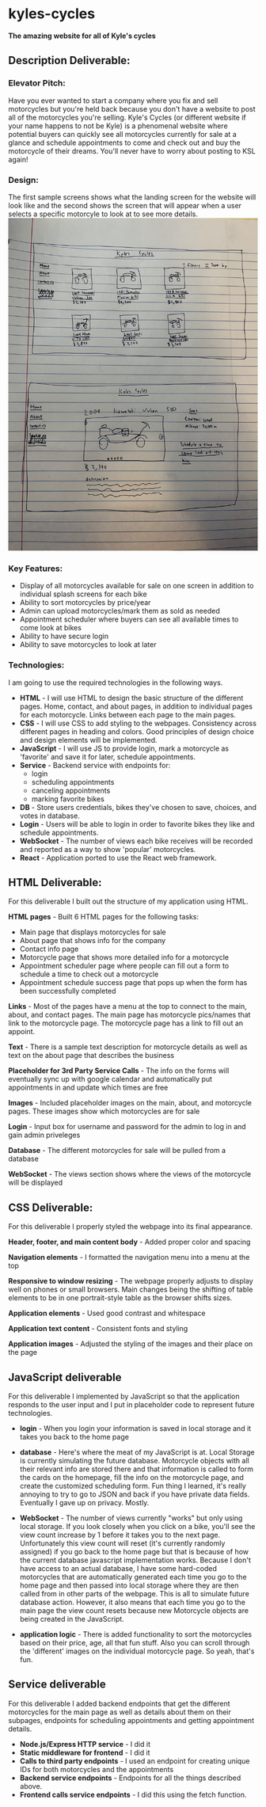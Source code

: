 # kyles-cycles
**The amazing website for all of Kyle's cycles**

## Description Deliverable:

### Elevator Pitch:

Have you ever wanted to start a company where you fix and sell motorcycles but you're held back because you don't have a website to post all of the motorcycles you're selling. Kyle's Cycles (or different website if your name happens to not be Kyle) is a phenomenal website where potential buyers can quickly see all motorcycles currently for sale at a glance and schedule appointments to come and check out and buy the motorcycle of their dreams. You'll never have to worry about posting to KSL again!

### Design:

The first sample screens shows what the landing screen for the website will look like and the second shows the screen that will appear when a user selects a specific motorcyle to look at to see more details.
![samplepictures](IMG_4555.jpg)

### Key Features:

 - Display of all motorcycles available for sale on one screen in addition to individual splash screens for each bike
 - Ability to sort motorcycles by price/year
 - Admin can upload motorcycles/mark them as sold as needed
 - Appointment scheduler where buyers can see all available times to come look at bikes
 - Ability to have secure login
 - Ability to save motorcycles to look at later

### Technologies:

I am going to use the required technologies in the following ways.

- **HTML** - I will use HTML to design the basic structure of the different pages. Home, contact, and about pages, in addition to individual pages for each motorcycle. Links between each page to the main pages.
- **CSS** - I will use CSS to add styling to the webpages. Consistency across different pages in heading and colors. Good principles of design choice and design elements will be implemented.
- **JavaScript** - I will use JS to provide login, mark a motorcycle as 'favorite' and save it for later, schedule appointments.
- **Service** - Backend service with endpoints for:
  - login
  - scheduling appointments
  - canceling appointments
  - marking favorite bikes
- **DB** - Store users credentials, bikes they've chosen to save, choices, and votes in database.
- **Login** - Users will be able to login in order to favorite bikes they like and schedule appointments.
- **WebSocket** - The number of views each bike receives will be recorded and reported as a way to show 'popular' motorcycles.
- **React** - Application ported to use the React web framework.


## HTML Deliverable:

For this deliverable I built out the structure of my application using HTML.

**HTML pages** - Built 6 HTML pages for the following tasks:
 - Main page that displays motorcycles for sale
 - About page that shows info for the company
 - Contact info page
 - Motorcycle page that shows more detailed info for a motorcycle
 - Appointment scheduler page where people can fill out a form to schedule a time to check out a motorcycle
 - Appointment schedule success page that pops up when the form has been successfully completed

**Links** - Most of the pages have a menu at the top to connect to the main, about, and contact pages. The main page has motorcycle pics/names that link to the motorcycle page. The motorcycle page has a link to fill out an appoint.

**Text** - There is a sample text description for motorcycle details as well as text on the about page that describes the business

**Placeholder for 3rd Party Service Calls** - The info on the forms will eventually sync up with google calendar and automatically put appointments in and update which times are free

**Images** - Included placeholder images on the main, about, and motorcycle pages. These images show which motorcycles are for sale

**Login** - Input box for username and password for the admin to log in and gain admin priveleges

**Database** - The different motorcycles for sale will be pulled from a database

**WebSocket** - The views section shows where the views of the motorcycle will be displayed



## CSS Deliverable:

For this deliverable I properly styled the webpage into its final appearance.

**Header, footer, and main content body** - Added proper color and spacing

**Navigation elements** - I formatted the navigation menu into a menu at the top

**Responsive to window resizing** - The webpage properly adjusts to display well on phones or small browsers. Main changes being the shifting of table elements to be in one portrait-style table as the browser shifts sizes.

**Application elements** - Used good contrast and whitespace

**Application text content** - Consistent fonts and styling

**Application images** - Adjusted the styling of the images and their place on the page



## JavaScript deliverable

For this deliverable I implemented by JavaScript so that the application responds to the user input and I put in placeholder code to represent future technologies.

- **login** - When you login your information is saved in local storage and it takes you back to the home page
  
- **database** - Here's where the meat of my JavaScript is at. Local Storage is currently simulating the future database. Motorcycle objects with all their relevant info are stored there and that information is called to form the cards on the homepage, fill the info on the motorcycle page, and create the customized scheduling form. Fun thing I learned, it's really annoying to try to go to JSON and back if you have private data fields. Eventually I gave up on privacy. Mostly.
  
- **WebSocket** - The number of views currently "works" but only using local storage. If you look closely when you click on a bike, you'll see the view count increase by 1 before it takes you to the next page. Unfortunately this view count will reset (it's currently randomly assigned) if you go back to the home page but that is because of how the current database javascript implementation works. Because I don't have access to an actual database, I have some hard-coded motorcycles that are automatically generated each time you go to the home page and then passed into local storage where they are then called from in other parts of the webpage. This is all to simulate future database action. However, it also means that each time you go to the main page the view count resets because new Motorcycle objects are being created in the JavaScript.
 
- **application logic** - There is added functionality to sort the motorcycles based on their price, age, all that fun stuff. Also you can scroll through the 'different' images on the individual motorcycle page. So yeah, that's fun.


## Service deliverable

For this deliverable I added backend endpoints that get the different motorcycles for the main page as well as details about them on their subpages, endpoints for scheduling appointments and getting appointment details.

- **Node.js/Express HTTP service** - I did it
- **Static middleware for frontend** - I did it
- **Calls to third party endpoints** - I used an endpoint for creating unique IDs for both motorcycles and the appointments
- **Backend service endpoints** - Endpoints for all the things described above.
- **Frontend calls service endpoints** - I did this using the fetch function.
